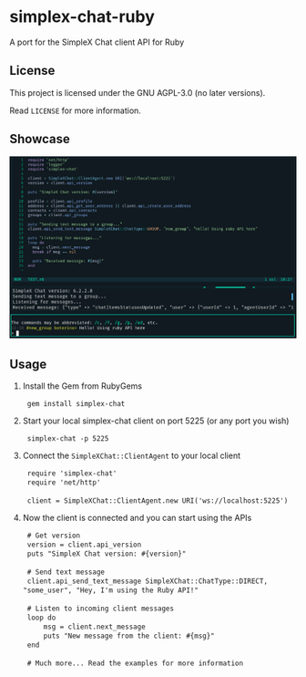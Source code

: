 # simplex-chat-ruby
A port for the SimpleX Chat client API for Ruby

## License
This project is licensed under the GNU AGPL-3.0 (no later versions).

Read `LICENSE` for more information.

## Showcase

![showcase](showcase.png)

## Usage

1. Install the Gem from RubyGems

        gem install simplex-chat

2. Start your local simplex-chat client on port 5225 (or any port you wish)

        simplex-chat -p 5225

3. Connect the `SimpleXChat::ClientAgent` to your local client

        require 'simplex-chat'
        require 'net/http'

        client = SimpleXChat::ClientAgent.new URI('ws://localhost:5225')

4. Now the client is connected and you can start using the APIs

        # Get version
        version = client.api_version
        puts "SimpleX Chat version: #{version}"

        # Send text message
        client.api_send_text_message SimpleXChat::ChatType::DIRECT, "some_user", "Hey, I'm using the Ruby API!"

        # Listen to incoming client messages
        loop do
            msg = client.next_message
            puts "New message from the client: #{msg}"
        end

        # Much more... Read the examples for more information
